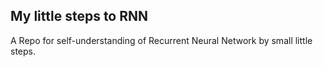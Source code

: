 ## My little steps to RNN

A Repo for self-understanding of Recurrent Neural Network by small little steps.
